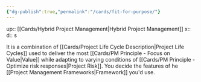 ```yaml
---
{"dg-publish":true,"permalink":"/cards/fit-for-purpose/"}
---
```


up:: [[Cards/Hybrid Project Management\|Hybrid Project Management]] 
x:: 
d:: s

It is a combination of [[Cards/Project Life Cycle Description\|Project Life Cycles]] used to deliver the most [[Cards/PM Principle - Focus on Value\|Value]] while adapting to varying conditions of [[Cards/PM Principle - Optimize risk responses\|Project Risk]].  You decide the features of he [[Project Management Frameworks\|Framework]] you'd use. 


